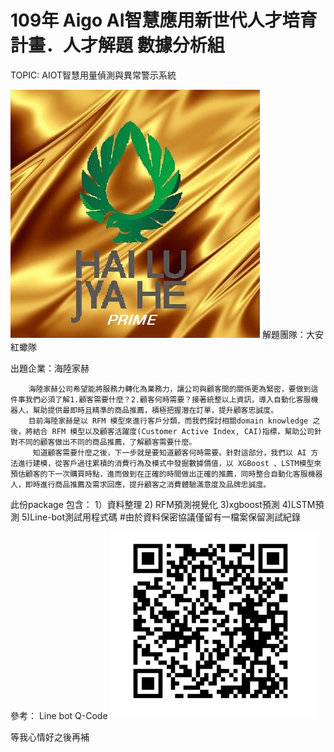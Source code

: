# 109年 Aigo AI智慧應用新世代人才培育計畫．人才解題 數據分析組 
TOPIC: AIOT智慧用量偵測與異常警示系統

![image](https://github.com/chikangtsai/Aigo-hai1uD/blob/main/海陸package/gloden陸.jpg)
解題團隊：大安紅蠍隊

出題企業：海陸家赫

        海陸家赫公司希望能將服務力轉化為業務力，讓公司與顧客間的關係更為緊密，要做到這件事我們必須了解1.顧客需要什麼？2.顧客何時需要？接著統整以上資訊，導入自動化客服機器人，幫助提供最即時且精準的商品推薦，積極把握潛在訂單，提升顧客忠誠度。 
        目前海陸家赫是以 RFM 模型來進行客戶分類，而我們探討相關domain knowledge 之後，將結合 RFM 模型以及顧客活躍度(Customer Active Index, CAI)指標，幫助公司針對不同的顧客做出不同的商品推薦，了解顧客需要什麼。 
         知道顧客需要什麼之後，下一步就是要知道顧客何時需要。針對這部分，我們以 AI 方法進行建模，從客戶過往累積的消費行為及模式中發掘數據價值，以 XGBoost 、LSTM模型來預估顧客的下一次購買時點，進而做到在正確的時間做出正確的推薦，同時整合自動化客服機器人，即時進行商品推薦及需求回應，提升顧客之消費體驗滿意度及品牌忠誠度。 

此份package 包含：
1）資料整理  2) RFM預測視覺化  3)xgboost預測   4)LSTM預測  5)Line-bot測試用程式碼
#由於資料保密協議僅留有一檔案保留測試紀錄

參考： Line bot Q-Code
![image](https://github.com/chikangtsai/Aigo-hai1uD/blob/main/海陸package/QRCODE.PNG)


等我心情好之後再補


